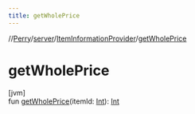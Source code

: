 ```yaml
---
title: getWholePrice
---
```

//[Perry](../../../index.html)/[server](../index.html)/[ItemInformationProvider](index.html)/[getWholePrice](get-whole-price.html)



# getWholePrice



[jvm]\
fun [getWholePrice](get-whole-price.html)(itemId: [Int](https://kotlinlang.org/api/latest/jvm/stdlib/kotlin/-int/index.html)): [Int](https://kotlinlang.org/api/latest/jvm/stdlib/kotlin/-int/index.html)




